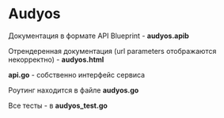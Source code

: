 # Audyos

Документация в формате API Blueprint - **audyos.apib**

Отрендеренная документация (url parameters отображаются некорректно) - **audyos.html**

**api.go** - собственно интерфейс сервиса

Роутинг находится в файле **audyos.go**

Все тесты - в **audyos_test.go**